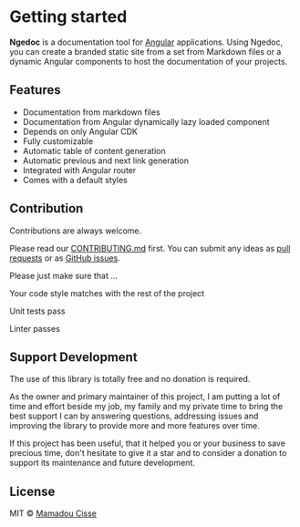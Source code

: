 # Getting started

**Ngedoc** is a documentation tool for [Angular](https://angular.io) applications.
Using Ngedoc, you can create a branded static site from a set from Markdown files or a dynamic Angular components to host the documentation of your projects.

## Features

* Documentation from markdown files
* Documentation from Angular dynamically lazy loaded component
* Depends on only Angular CDK
* Fully customizable
* Automatic table of content generation
* Automatic previous and next link generation
* Integrated with Angular router
* Comes with a default styles

## Contribution

Contributions are always welcome. <br/>

Please read our [CONTRIBUTING.md](https://github.com/mciissee/nge-doc/blob/master/CONTRIBUTING.md) first. You can submit any ideas as [pull requests](https://github.com/mciissee/nge-doc/pulls) or as [GitHub issues](https://github.com/mciissee/nge-doc/issues).

Please just make sure that ...

Your code style matches with the rest of the project

Unit tests pass

Linter passes

## Support Development

The use of this library is totally free and no donation is required.

As the owner and primary maintainer of this project, I am putting a lot of time and effort beside my job, my family and my private time to bring the best support I can by answering questions, addressing issues and improving the library to provide more and more features over time.

If this project has been useful, that it helped you or your business to save precious time, don't hesitate to give it a star and to consider a donation to support its maintenance and future development.

## License

MIT © [Mamadou Cisse](https://github.com/mciissee)
